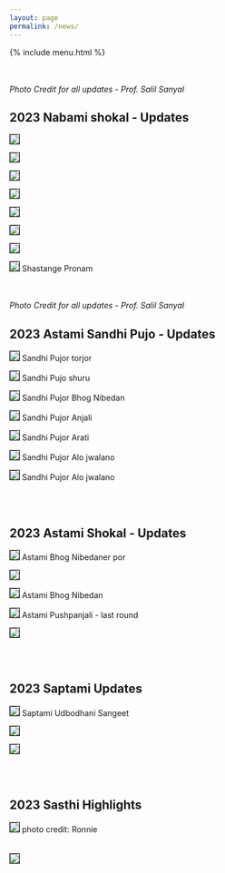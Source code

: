 ```yaml
---
layout: page
permalink: /news/
---
```


{% include menu.html %}
<div id="fb-root"></div>


<div style="color: orange; font-size:1.5em;font-weight: bold;" id="demo"></div>


<br/><br/>
<I>Photo Credit for all updates - Prof. Salil Sanyal</I>
<h2>2023 Nabami shokal - Updates</h2>

<img style="border:1px solid black;" src="/images/puja2023/n1.jpg"><img>
<br/>

<img style="border:1px solid black;" src="/images/puja2023/n2.jpg"><img>
<br/>

<img style="border:1px solid black;" src="/images/puja2023/n3.jpg"><img>
<br/>

<img style="border:1px solid black;" src="/images/puja2023/n4.jpg"><img>
<br/>

<img style="border:1px solid black;" src="/images/puja2023/n5.jpg"><img>
<br/>

<img style="border:1px solid black;" src="/images/puja2023/n6.jpg"><img>
<br/>

<img style="border:1px solid black;" src="/images/puja2023/n7.jpg"><img>
<br/>

<img style="border:1px solid black;" src="/images/puja2023/n8.jpg"><img>
Shastange Pronam<br/>


<br/><br/>
<I>Photo Credit for all updates - Prof. Salil Sanyal</I>
<h2>2023 Astami Sandhi Pujo - Updates</h2>

<img style="border:1px solid black;" src="/images/puja2023/s1.jpg"><img>
Sandhi Pujor torjor<br/>

<img style="border:1px solid black;" src="/images/puja2023/s2.jpg"><img>
Sandhi Pujo shuru<br/>

<img style="border:1px solid black;" src="/images/puja2023/s3.jpg"><img>
Sandhi Pujor Bhog Nibedan<br/>

<img style="border:1px solid black;" src="/images/puja2023/s4.jpg"><img>
Sandhi Pujor Anjali<br/>

<img style="border:1px solid black;" src="/images/puja2023/s5.jpg"><img>
Sandhi Pujor Arati<br/>

<img style="border:1px solid black;" src="/images/puja2023/s6.jpg"><img>
Sandhi Pujor Alo jwalano<br/>

<img style="border:1px solid black;" src="/images/puja2023/s7.jpg"><img>
Sandhi Pujor Alo jwalano<br/>


<br/><br/>
<h2>2023 Astami Shokal - Updates</h2>

<img style="border:1px solid black;" src="/images/puja2023/2023-astami5.jpg"><img>
Astami Bhog Nibedaner por<br/>


<img style="border:1px solid black;" src="/images/puja2023/2023-astami4.jpg"><img>
<br/>


<img style="border:1px solid black;" src="/images/puja2023/2023-astami3.jpg"><img>
Astami Bhog Nibedan<br/>


<img style="border:1px solid black;" src="/images/puja2023/2023-astami2.jpg"><img>
Astami Pushpanjali - last round<br/>

<img style="border:1px solid black;" src="/images/puja2023/2023-astami1.jpg"><img>


<br/><br/>
<h2>2023 Saptami Updates</h2>

<img style="border:1px solid black;" src="/images/puja2023/2023-saptami3.jpg"><img>
Saptami Udbodhani Sangeet<br/>

<img style="border:1px solid black;" src="/images/puja2023/2023-saptami2.jpg"><img>

<img style="border:1px solid black;" src="/images/puja2023/2023-saptami1.jpg"><img>


<br/><br/>

<h2>2023 Sasthi Highlights</h2>
<img style="border:1px solid black;" src="/images/puja2023/ma1.png"><img>
photo credit: Ronnie<br/>

<br/>
<br/>
<img style="border:1px solid black;" src="/images/puja2023/agomoni1.png"><img>

<script>
		function daysRemaining() {
		  var day  = 19
		  var month = 10
		  var year = 2023

		  var daystocount=new Date(year, month -1, day)
		  today=new Date()
		  daystocount.setFullYear(daystocount.getFullYear())
		  var oneday=1000*60*60*24
		  var daysToGo = (Math.ceil((daystocount.getTime()-today.getTime())/(oneday)))
		  var text1 = "45th Durgapuja 2023 : just ";

		  if (daysToGo > 1) {
			   text1 += daysToGo + " days to go ...";
			document.getElementById('demo').innerHTML += text1;

		  }
		  else if (daysToGo == 1) {
			   text1 += "1 day to go ...";
			   document.getElementById('demo').innerHTML += text1;

		  }
		  else if (daysToGo > -7) {
			  var count = daysToGo *(-1) + 1;
			  text1 = "<img src='../images/"+count+".jpg'/>";
			   document.getElementById('demo').innerHTML += text1;

		  }
		  else
			  document.getElementById('demo').innerHTML += "<img src='../images/8.jpg'/>";

		}

		daysRemaining();
		document.getElementById("newsbtn").style.backgroundColor = "orange";



</script>

